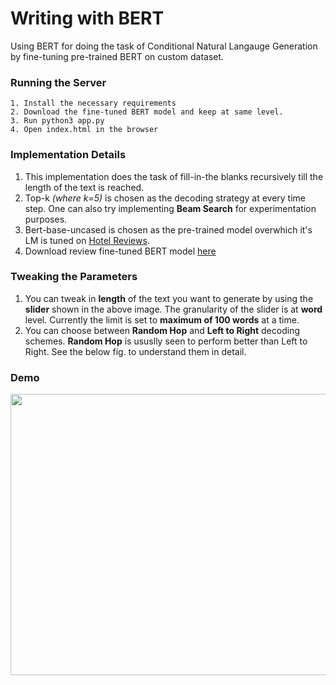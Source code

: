 # Writing with BERT
Using BERT for doing the task of Conditional Natural Langauge Generation by fine-tuning pre-trained BERT on custom dataset. 

### Running the Server
```
1. Install the necessary requirements
2. Download the fine-tuned BERT model and keep at same level.
3. Run python3 app.py
4. Open index.html in the browser
```
### Implementation Details
1. This implementation does the task of fill-in-the blanks recursively till the length of the text is reached. 
2. Top-k _(where k=5)_ is chosen as the decoding strategy at every time step. One can also try implementing __Beam Search__ for experimentation purposes. 
3. Bert-base-uncased is chosen as the pre-trained model overwhich it's LM is tuned on [Hotel Reviews](https://www.kaggle.com/datafiniti/hotel-reviews#7282_1.csv).
4. Download review fine-tuned BERT model [here](https://drive.google.com/drive/folders/103dPMW9gXoQhRdPzx29qjK3PFXqk8EGH?usp=sharing)

### Tweaking the Parameters
1. You can tweak in __length__ of the text you want to generate by using the __slider__ shown in the above image. The granularity of the slider is at __word__ level. Currently the limit is set to __maximum of 100 words__ at a time.
2. You can choose between __Random Hop__ and __Left to Right__ decoding schemes. __Random Hop__ is ususlly seen to perform better than Left to Right. See the below fig. to understand them in detail.

### Demo
<p align="center">
  <img width="750" height="450" src="https://github.com/prakhar21/Writing-with-BERT/blob/master/bert_speaks_demo.gif">
</p>
